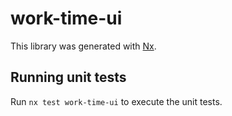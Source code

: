 # work-time-ui

This library was generated with [Nx](https://nx.dev).

## Running unit tests

Run `nx test work-time-ui` to execute the unit tests.
